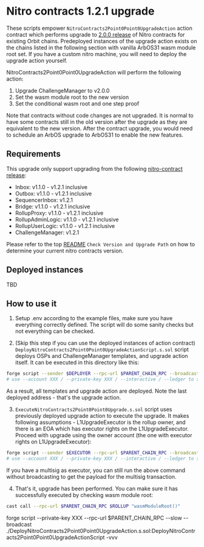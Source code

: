 # Nitro contracts 1.2.1 upgrade
These scripts empower `NitroContracts2Point0Point0UpgradeAction` action contract which performs upgrade to [2.0.0 release](https://github.com/OffchainLabs/nitro-contracts/releases/tag/v2.0.0) of Nitro contracts for existing Orbit chains. Predeployed instances of the upgrade action exists on the chains listed in the following section with vanilla ArbOS31 wasm module root set. If you have a custom nitro machine, you will need to deploy the upgrade action yourself.

NitroContracts2Point0Point0UpgradeAction will perform the following action:
1. Upgrade ChallengeManager to v2.0.0
2. Set the wasm module root to the new version
3. Set the conditional wasm root and one step proof

Note that contracts without code changes are not upgraded. It is normal to have some contracts still in the old version after the upgrade as they are equivalent to the new version. After the contract upgrade, you would need to schedule an ArbOS upgrade to ArbOS31 to enable the new features.

## Requirements
This upgrade only support upgrading from the following [nitro-contract release](https://github.com/OffchainLabs/nitro-contracts/releases):
- Inbox: v1.1.0 - v1.2.1 inclusive
- Outbox: v1.1.0 - v1.2.1 inclusive
- SequencerInbox: v1.2.1
- Bridge: v1.1.0 - v1.2.1 inclusive
- RollupProxy: v1.1.0 - v1.2.1 inclusive
- RollupAdminLogic: v1.1.0 - v1.2.1 inclusive
- RollupUserLogic: v1.1.0 - v1.2.1 inclusive
- ChallengeManager: v1.2.1

Please refer to the top [README](../../README.md) `Check Version and Upgrade Path` on how to determine your current nitro contracts version.

## Deployed instances

TBD

## How to use it

1. Setup .env according to the example files, make sure you have everything correctly defined. The script will do some sanity checks but not everything can be checked.

2. (Skip this step if you can use the deployed instances of action contract) 
`DeployNitroContracts2Point0Point0UpgradeActionScript.s.sol` script deploys OSPs and ChallengeManager templates, and upgrade action itself. It can be executed in this directory like this:
```bash
forge script --sender $DEPLOYER --rpc-url $PARENT_CHAIN_RPC --broadcast --slow ./DeployNitroContracts2Point0Point0UpgradeAction.s.sol -vvv --verify --skip-simulation
# use --account XXX / --private-key XXX / --interactive / --ledger to set the account to send the transaction from
```
As a result, all templates and upgrade action are deployed. Note the last deployed address - that's the upgrade action.

3. `ExecuteNitroContracts2Point0Point0Upgrade.s.sol` script uses previously deployed upgrade action to execute the upgrade. It makes following assumptions - L1UpgradeExecutor is the rollup owner, and there is an EOA which has executor rights on the L1UpgradeExecutor. Proceed with upgrade using the owner account (the one with executor rights on L1UpgradeExecutor):
```bash
forge script --sender $EXECUTOR --rpc-url $PARENT_CHAIN_RPC --broadcast ./ExecuteNitroContracts2Point0Point0Upgrade.s.sol -vvv
# use --account XXX / --private-key XXX / --interactive / --ledger to set the account to send the transaction from
```
If you have a multisig as executor, you can still run the above command without broadcasting to get the payload for the multisig transaction.

4. That's it, upgrade has been performed. You can make sure it has successfully executed by checking wasm module root:
```bash
cast call --rpc-url $PARENT_CHAIN_RPC $ROLLUP "wasmModuleRoot()"
```



forge script --private-key XXX --rpc-url $PARENT_CHAIN_RPC --slow --broadcast ./DeployNitroContracts2Point0Point0UpgradeAction.s.sol:DeployNitroContracts2Point0Point0UpgradeActionScript -vvv